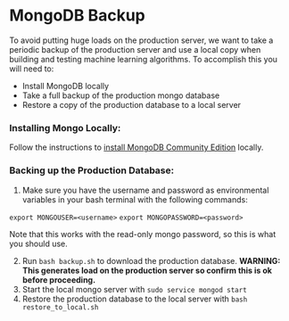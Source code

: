 # MongoDB Backup

To avoid putting huge loads on the production server, we want to take a periodic backup of the production server and use a local copy when building and testing machine learning algorithms. To accomplish this you will need to:

- Install MongoDB locally
- Take a full backup of the production mongo database
- Restore a copy of the production database to a local server

### Installing Mongo Locally:

Follow the instructions to [install MongoDB Community Edition](https://docs.mongodb.com/manual/administration/install-community/) locally.

### Backing up the Production Database:

1. Make sure you have the username and password as environmental variables in your bash terminal with the following commands:

`export MONGOUSER=<username>`
`export MONGOPASSWORD=<password>`

Note that this works with the read-only mongo password, so this is what you should use.

2. Run `bash backup.sh` to download the production database. **WARNING: This generates load on the production server so confirm this is ok before proceeding.**
3. Start the local mongo server with `sudo service mongod start`
4. Restore the production database to the local server with `bash restore_to_local.sh`